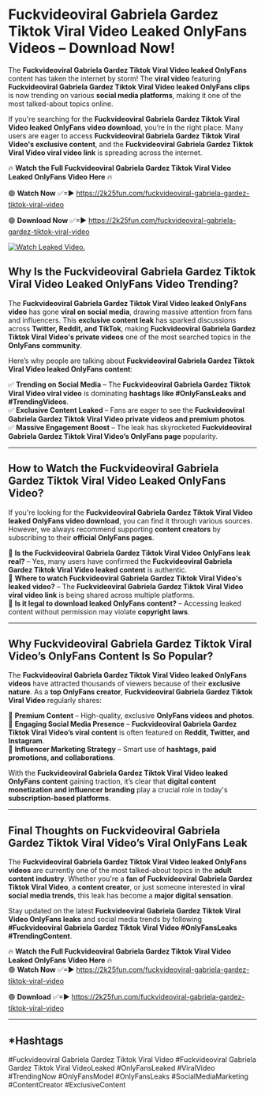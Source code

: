# Fuckvideoviral Gabriela Gardez Tiktok Viral Video Leaked OnlyFans Videos – Download Now!

The **Fuckvideoviral Gabriela Gardez Tiktok Viral Video leaked OnlyFans** content has taken the internet by storm! The **viral video** featuring **Fuckvideoviral Gabriela Gardez Tiktok Viral Video leaked OnlyFans clips** is now trending on various **social media platforms**, making it one of the most talked-about topics online.  

If you're searching for the **Fuckvideoviral Gabriela Gardez Tiktok Viral Video leaked OnlyFans video download**, you’re in the right place. Many users are eager to access **Fuckvideoviral Gabriela Gardez Tiktok Viral Video's exclusive content**, and the **Fuckvideoviral Gabriela Gardez Tiktok Viral Video viral video link** is spreading across the internet.  

🔥 **Watch the Full Fuckvideoviral Gabriela Gardez Tiktok Viral Video Leaked OnlyFans Video Here** 🔥  

🟢 **Watch Now** ✅=► https://2k25fun.com/fuckvideoviral-gabriela-gardez-tiktok-viral-video

🟢 **Download Now** ✅=► https://2k25fun.com/fuckvideoviral-gabriela-gardez-tiktok-viral-video

[![Watch Leaked Video.](https://miro.medium.com/v2/resize:fit:828/format:webp/1*cilzJN44JGOrTw9NJCrNHA.gif "Watch Leaked Video")](https://2k25fun.com/fuckvideoviral-gabriela-gardez-tiktok-viral-video)

## **Why Is the Fuckvideoviral Gabriela Gardez Tiktok Viral Video Leaked OnlyFans Video Trending?**  

The **Fuckvideoviral Gabriela Gardez Tiktok Viral Video leaked OnlyFans video** has gone **viral on social media**, drawing massive attention from fans and influencers. This **exclusive content leak** has sparked discussions across **Twitter, Reddit, and TikTok**, making **Fuckvideoviral Gabriela Gardez Tiktok Viral Video's private videos** one of the most searched topics in the **OnlyFans community**.  

Here’s why people are talking about **Fuckvideoviral Gabriela Gardez Tiktok Viral Video leaked OnlyFans content**:  

✅ **Trending on Social Media** – The **Fuckvideoviral Gabriela Gardez Tiktok Viral Video viral video** is dominating **hashtags like #OnlyFansLeaks and #TrendingVideos**.  
✅ **Exclusive Content Leaked** – Fans are eager to see the **Fuckvideoviral Gabriela Gardez Tiktok Viral Video private videos and premium photos**.  
✅ **Massive Engagement Boost** – The leak has skyrocketed **Fuckvideoviral Gabriela Gardez Tiktok Viral Video’s OnlyFans page** popularity.  

---

## **How to Watch the Fuckvideoviral Gabriela Gardez Tiktok Viral Video Leaked OnlyFans Video?**  

If you're looking for the **Fuckvideoviral Gabriela Gardez Tiktok Viral Video leaked OnlyFans video download**, you can find it through various sources. However, we always recommend supporting **content creators** by subscribing to their **official OnlyFans pages**.  

🔹 **Is the Fuckvideoviral Gabriela Gardez Tiktok Viral Video OnlyFans leak real?** – Yes, many users have confirmed the **Fuckvideoviral Gabriela Gardez Tiktok Viral Video leaked content** is authentic.  
🔹 **Where to watch Fuckvideoviral Gabriela Gardez Tiktok Viral Video's leaked video?** – The **Fuckvideoviral Gabriela Gardez Tiktok Viral Video viral video link** is being shared across multiple platforms.  
🔹 **Is it legal to download leaked OnlyFans content?** – Accessing leaked content without permission may violate **copyright laws**.  

---

## **Why Fuckvideoviral Gabriela Gardez Tiktok Viral Video’s OnlyFans Content Is So Popular?**  

The **Fuckvideoviral Gabriela Gardez Tiktok Viral Video leaked OnlyFans videos** have attracted thousands of viewers because of their **exclusive nature**. As a **top OnlyFans creator**, **Fuckvideoviral Gabriela Gardez Tiktok Viral Video** regularly shares:  

📌 **Premium Content** – High-quality, exclusive **OnlyFans videos and photos**.  
📌 **Engaging Social Media Presence** – **Fuckvideoviral Gabriela Gardez Tiktok Viral Video’s viral content** is often featured on **Reddit, Twitter, and Instagram**.  
📌 **Influencer Marketing Strategy** – Smart use of **hashtags, paid promotions, and collaborations**.  

With the **Fuckvideoviral Gabriela Gardez Tiktok Viral Video leaked OnlyFans content** gaining traction, it’s clear that **digital content monetization and influencer branding** play a crucial role in today's **subscription-based platforms**.  

---

## **Final Thoughts on Fuckvideoviral Gabriela Gardez Tiktok Viral Video’s Viral OnlyFans Leak**  

The **Fuckvideoviral Gabriela Gardez Tiktok Viral Video leaked OnlyFans videos** are currently one of the most talked-about topics in the **adult content industry**. Whether you're a **fan of Fuckvideoviral Gabriela Gardez Tiktok Viral Video**, a **content creator**, or just someone interested in **viral social media trends**, this leak has become a **major digital sensation**.  

Stay updated on the latest **Fuckvideoviral Gabriela Gardez Tiktok Viral Video OnlyFans leaks** and social media trends by following **#Fuckvideoviral Gabriela Gardez Tiktok Viral Video #OnlyFansLeaks #TrendingContent**.  

🔥 **Watch the Full Fuckvideoviral Gabriela Gardez Tiktok Viral Video Leaked OnlyFans Video Here** 🔥  
🟢 **Watch Now** ✅=► https://2k25fun.com/fuckvideoviral-gabriela-gardez-tiktok-viral-video

🟢 **Download** ✅=► https://2k25fun.com/fuckvideoviral-gabriela-gardez-tiktok-viral-video

---

## *Hashtags
#Fuckvideoviral Gabriela Gardez Tiktok Viral Video #Fuckvideoviral Gabriela Gardez Tiktok Viral VideoLeaked #OnlyFansLeaked #ViralVideo #TrendingNow #OnlyFansModel #OnlyFansLeaks #SocialMediaMarketing #ContentCreator #ExclusiveContent  